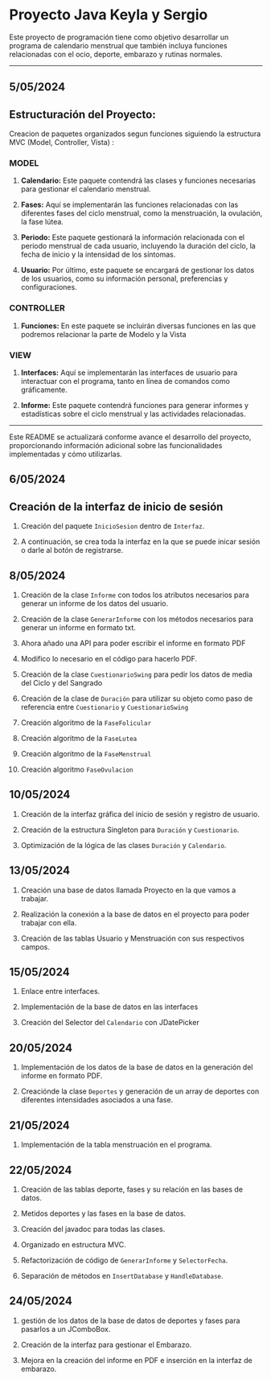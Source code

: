 # Proyecto Java Keyla y Sergio  

Este proyecto de programación tiene como objetivo desarrollar un programa de calendario menstrual que también incluya funciones relacionadas con el ocio, deporte, embarazo y rutinas normales. 

---

## 5/05/2024

## Estructuración del Proyecto:

Creacion de paquetes organizados segun funciones siguiendo la estructura MVC (Model, Controller, Vista) : 

### MODEL 

1. **Calendario:** Este paquete contendrá las clases y funciones necesarias para gestionar el calendario menstrual.

2. **Fases:** Aquí se implementarán las funciones relacionadas con las diferentes fases del ciclo menstrual, como la menstruación, la ovulación, la fase lútea.
   
3. **Periodo:** Este paquete gestionará la información relacionada con el periodo menstrual de cada usuario, incluyendo la duración del ciclo, la fecha de inicio y la intensidad de los síntomas.

4. **Usuario:** Por último, este paquete se encargará de gestionar los datos de los usuarios, como su información personal, preferencias y configuraciones.

### CONTROLLER 

1. **Funciones:** En este paquete se incluirán diversas funciones en las que podremos relacionar la parte de Modelo y la Vista


### VIEW 

1. **Interfaces:** Aquí se implementarán las interfaces de usuario para interactuar con el programa, tanto en línea de comandos como gráficamente.
   
2. **Informe:** Este paquete contendrá funciones para generar informes y estadísticas sobre el ciclo menstrual y las actividades relacionadas.


---

Este README se actualizará conforme avance el desarrollo del proyecto, proporcionando información adicional sobre las funcionalidades implementadas y cómo utilizarlas.


## 6/05/2024

##  Creación de la interfaz de inicio de sesión

1. Creación del paquete `InicioSesion` dentro de `Interfaz`.

2. A continuación, se crea toda la interfaz en la que se puede inicar sesión o darle al botón de registrarse.

## 8/05/2024

1. Creación de la clase `Informe` con todos los atributos necesarios para generar un informe de los datos del usuario.

2. Creación de la clase `GenerarInforme` con los métodos necesarios para generar un informe en formato txt.

3. Ahora añado una API para poder escribir el informe en formato PDF

4. Modifico lo necesario en el código para hacerlo PDF.

5. Creación de la clase `CuestionarioSwing` para pedir los datos de media del Ciclo y del Sangrado

6. Creación de la clase de `Duración` para utilizar su objeto como paso de referencia entre `Cuestionario` y `CuestionarioSwing`

7. Creación algoritmo de la `FaseFolicular`

8. Creación algoritmo de la `FaseLutea`

9. Creación algoritmo de la `FaseMenstrual`

10. Creación algoritmo `FaseOvulacion`

## 10/05/2024

1. Creación de la interfaz gráfica del inicio de sesión y registro de usuario.

2. Creación de la estructura Singleton para `Duración` y `Cuestionario`.

3. Optimización de la lógica de las clases  `Duración` y `Calendario`.

## 13/05/2024

1. Creación una base de datos llamada Proyecto en la que vamos a trabajar.

2. Realización la conexión a la base de datos en el proyecto para poder trabajar con ella.

3. Creación de las tablas Usuario y Menstruación con sus respectivos campos.

## 15/05/2024

1. Enlace entre interfaces.

2. Implementación de la base de datos en las interfaces 

3. Creación del Selector del `Calendario` con JDatePicker

## 20/05/2024

1. Implementación de los datos de la base de datos en la generación del informe en formato PDF.

2. Creaciónde la clase `Deportes` y generación de un array de deportes con diferentes intensidades asociados a una fase.

## 21/05/2024

1. Implementación de la tabla menstruación en el programa.
 
## 22/05/2024

1. Creación de las tablas deporte, fases y su relación en las bases de datos.

2. Metidos deportes y las fases en la base de datos.

3. Creación del javadoc para todas las clases.

4. Organizado en estructura MVC.

5. Refactorización de código de `GenerarInforme` y `SelectorFecha`.

6. Separación de métodos en `InsertDatabase` y `HandleDatabase`.

## 24/05/2024

1. gestión de los datos de la base de datos de deportes y fases para pasarlos a un JComboBox.

2. Creación de la interfaz para gestionar el Embarazo.

3. Mejora en la creación del informe en PDF e inserción en la interfaz de embarazo.

